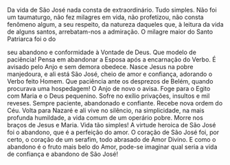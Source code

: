 Da vida de São José nada consta de extraordinário. Tudo simples. Não foi um taumaturgo, não fez milagres em vida, não profetizou, não consta fenômeno algum, a seu respeito, da natureza daqueles que, à leitura da vida de alguns santos, arrebatam-nos a admiração. O milagre maior do Santo Patriarca foi o do

seu abandono e conformidade à Vontade de Deus. Que modelo de paciência! Pensa em abandonar a Esposa após a encarnação do Verbo. É avisado pelo Anjo e sem demora obedece. Nasce Jesus na pobre manjedoura, e ali está São José, cheio de amor e confiança, adorando o Verbo feito Homem. Que paciência ante os desprezos de Belém, quando procurava uma hospedagem! O Anjo de novo o avisa. Foge para o Egito com Maria e o Deus pequenino. Sofre no exílio privações, insultos e mil reveses. Sempre paciente, abandonado e confiante. Recebe nova ordem do Céu. Volta para Nazaré e ali vive no silêncio, na simplicidade, na mais profunda humildade, a vida comum de um operário pobre. Morre nos braços de Jesus e Maria. Vida tão simples! A virtude heroica de São José foi o abandono, que é a perfeição do amor. O coração de São José foi, por certo, o coração de um serafim, todo abrasado de Amor Divino. E como o abandono é o fruto mais belo do Amor, pode-se imaginar qual seria a vida de confiança e abandono de São José!